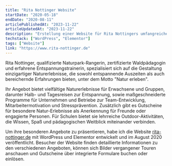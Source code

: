 ```yaml
---
title: "Rita Nottinger Website"
startDate: "2020-05-18"
endDate: "2020-08-11"
articlePublishedAt: "2023-11-22"
articleUpdatedAt: "2023-11-22"
description: "Erstellung einer Website für Rita Nottingers umfangreiche Naturerlebnis-Angebote."
techstack: ["WordPress", "Elementor"]
tags: ["Website"]
link: "https://www.rita-nottinger.de"
---
```


Rita Nottinger, qualifizierte Naturpark-Rangerin, zertifizierte Waldpädagogin und erfahrene Entspannungstrainerin, spezialisiert sich auf die Gestaltung einzigartiger Naturerlebnisse, die sowohl entspannende Auszeiten als auch bereichernde Erfahrungen bieten, unter dem Motto "Natur erleben".

Ihr Angebot bietet vielfältige Naturerlebnisse für Erwachsene und Gruppen, darunter Halb- und Tagesreisen zur Entspannung, sowie maßgeschneiderte Programme für Unternehmen und Betriebe zur Team-Entwicklung, Mitarbeitermotivation und Stressprävention. Zusätzlich gibt es Gutscheine für besondere Natur-Erlebnisse als Anerkennung für Freunde oder engagierte Personen. Für Schulen bietet sie lehrreiche Outdoor-Aktivitäten, die Wissen, Spaß und pädagogischen Weitblick miteinander verbinden.

Um ihre besonderen Angebote zu präsentieren, habe ich die Website [rita-nottinger.de](https://www.rita-nottinger.de) mit WordPress und Elementor entwickelt und im August 2020 veröffentlicht. Besucher der Website finden detaillierte Informationen zu den verschiedenen Angeboten, können sich Bilder vergangener Touren anschauen und Gutscheine über integrierte Formulare buchen oder einlösen.
